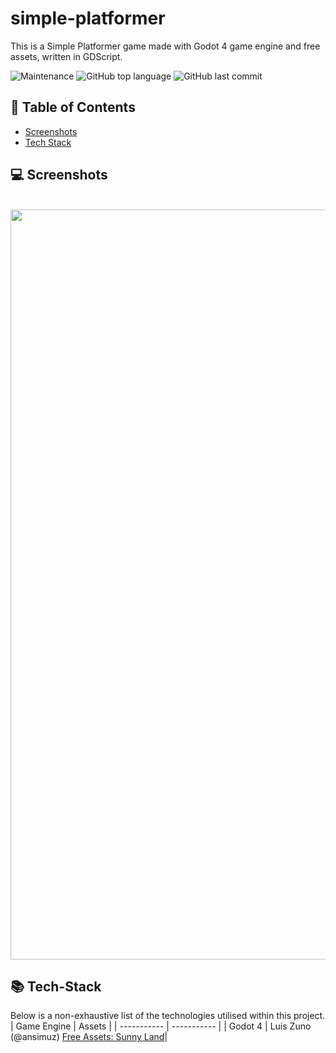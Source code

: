 # simple-platformer

This is a Simple Platformer game made with Godot 4 game engine and free assets, written in GDScript.

![Maintenance](https://img.shields.io/maintenance/yes/2023)
![GitHub top language](https://img.shields.io/github/languages/top/m-foskett/simple-platformer)
![GitHub last commit](https://img.shields.io/github/last-commit/m-foskett/simple-platformer)

## :scroll: Table of Contents

- [Screenshots](#computer-screenshots)
- [Tech Stack](#books-tech-stack)

## :computer: Screenshots

<div style="display: inline_block" align="center"><br>
 <img align="center" alt="Game Demo"  width="1200" src="/screenshots/game_demo.gif">
</div>

## :books: Tech-Stack

Below is a non-exhaustive list of the technologies utilised within this project.
| Game Engine | Assets |
| ----------- | ----------- |
| Godot 4 | Luis Zuno (@ansimuz) [Free Assets: Sunny Land](https://ansimuz.com/site/)|

